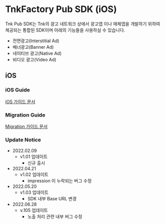 # TnkFactory Pub SDK (iOS)

Tnk Pub SDK는 Tnk의 광고 네트워크 상에서 광고앱 이나 매체앱을 개발하기 위하여 제공되는 통합된 SDK이며 아래의 기능들을 사용하실 수 있습니다.

* 전면광고(Interstitial Ad)
* 배너광고(Banner Ad)
* 네이티브 광고(Native Ad)
* 비디오 광고(Video Ad)

## iOS

### iOS Guide

[iOS 가이드 문서](./iOS_Guide.md)

### Migration Guide

[Migration 가이드 문서](./Migration_Guide.md)

### Update Notice

* 2022.02.09 
  * v1.01 업데이트
    *  신규 출시
* 2022.04.21 
  * v1.02 업데이트
    *  impression 이 누락되는 버그 수정
* 2022.05.20 
  * v1.03 업데이트
    *  SDK 내부 Base URL 변경
* 2022.06.28
  * v.105 업데이트
    * 노출 처리 관련 내부 버그 수정
